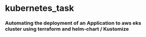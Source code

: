 # kubernetes_task

### Automating the deployment of an Application to aws eks cluster using terraform and helm-chart / Kustomize
